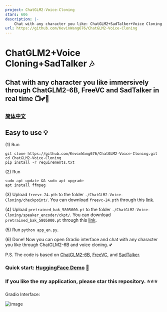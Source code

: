 ```yaml
---
project: ChatGLM2-Voice-Cloning
stars: 606
description: |-
    Chat with any character you like: ChatGLM2+SadTalker+Voice Cloning | 和喜欢的角色沉浸式对话吧：ChatGLM2+声音克隆+视频对话
url: https://github.com/KevinWang676/ChatGLM2-Voice-Cloning
---
```


# ChatGLM2+Voice Cloning+SadTalker 🎶
## Chat with any character you like immersively through ChatGLM2-6B, FreeVC and SadTalker in real time 📺💕🍻
### [简体中文](https://github.com/KevinWang676/ChatGLM2-Voice-Cloning/blob/main/README_zh.md)
## Easy to use 💡

(1) Run
```
git clone https://github.com/KevinWang676/ChatGLM2-Voice-Cloning.git
cd ChatGLM2-Voice-Cloning
pip install -r requirements.txt
```

(2) Run
```
sudo apt update && sudo apt upgrade
apt install ffmpeg
```

(3) Upload `freevc-24.pth` to the folder `./ChatGLM2-Voice-Cloning/checkpoint/`. You can download `freevc-24.pth` through this [link](https://huggingface.co/spaces/kevinwang676/FreeVC/tree/main/checkpoints).

(4) Upload `pretrained_bak_5805000.pt` to the folder `./ChatGLM2-Voice-Cloning/speaker_encoder/ckpt/`. You can download `pretrained_bak_5805000.pt` through this [link](https://huggingface.co/spaces/kevinwang676/FreeVC/tree/main/speaker_encoder/ckpt).

(5) Run `python app_en.py`.

(6) Done! Now you can open Gradio interface and chat with any character you like through ChatGLM2-6B and voice cloning. 💕

P.S. The code is based on [ChatGLM2-6B](https://github.com/THUDM/ChatGLM2-6B), [FreeVC](https://github.com/OlaWod/FreeVC), and [SadTalker](https://github.com/OpenTalker/SadTalker).

### Quick start: [HuggingFace Demo](https://huggingface.co/spaces/kevinwang676/ChatGLM2-VC-SadTalker) 🤗

### If you like the my application, please star this repository. ⭐⭐⭐

Gradio Interface:

![image](https://github.com/KevinWang676/ChatGLM2-Voice-Cloning/assets/126712357/e6eeae6b-3e75-407e-acab-cac2fb93d6a4)

